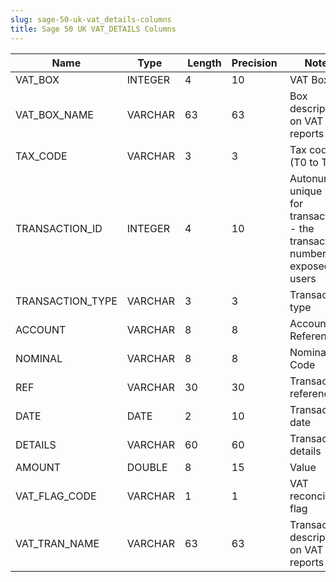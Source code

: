 ```yaml
---
slug: sage-50-uk-vat_details-columns
title: Sage 50 UK VAT_DETAILS Columns
---
```

| Name | Type  |  Length | Precision  |  Notes  | Example |
| --- | --- | --- | --- | --- | --- |
| VAT_BOX | INTEGER | 4 | 10 | VAT Box |  |
| VAT_BOX_NAME | VARCHAR | 63 | 63 | Box description on VAT reports |  |
| TAX_CODE | VARCHAR | 3 | 3 | Tax code (T0 to T99) |  |
| TRANSACTION_ID | INTEGER | 4 | 10 | Autonumber unique ID for transaction - the transaction number exposed to users |  |
| TRANSACTION_TYPE | VARCHAR | 3 | 3 | Transaction type |  |
| ACCOUNT | VARCHAR | 8 | 8 | Account Reference |  |
| NOMINAL | VARCHAR | 8 | 8 | Nominal Code |  |
| REF | VARCHAR | 30 | 30 | Transaction reference |  |
| DATE | DATE | 2 | 10 | Transaction date |  |
| DETAILS | VARCHAR | 60 | 60 | Transaction details |  |
| AMOUNT | DOUBLE | 8 | 15 | Value |  |
| VAT_FLAG_CODE | VARCHAR | 1 | 1 | VAT reconciled flag |  |
| VAT_TRAN_NAME | VARCHAR | 63 | 63 | Transaction description on VAT reports |  |
